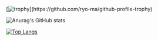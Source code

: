 [![trophy]([https://github-profile-trophy.vercel.app/?username=TT-RR&theme=onedark](https://github-profile-trophy.vercel.app/?username=TT-RR&theme=chalk))](https://github.com/ryo-ma/github-profile-trophy)

![Anurag's GitHub stats](https://github-readme-stats.vercel.app/api?username=TT-RR&theme=vue-dark)

[![Top Langs](https://github-readme-stats.vercel.app/api/top-langs/?username=TT-RR&theme=vue-dark)](https://github.com/TT-RR)
